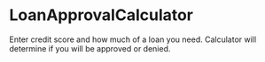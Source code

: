# LoanApprovalCalculator
Enter credit score and how much of a loan you need. Calculator will determine if you will be approved or denied.
